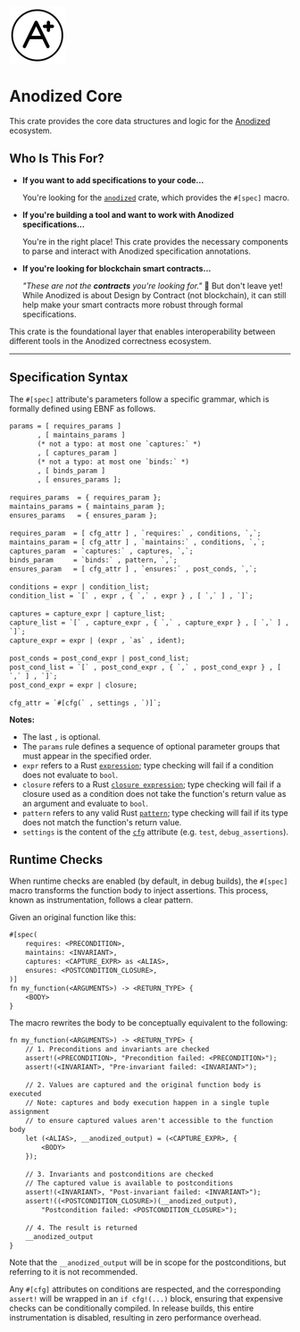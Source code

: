 <img width="100" alt="Anodized Logo" src="https://raw.githubusercontent.com/mkovaxx/anodized/main/assets/logo.svg">

# Anodized Core

This crate provides the core data structures and logic for the [Anodized](https://github.com/mkovaxx/anodized) ecosystem.

## Who Is This For?

- **If you want to add specifications to your code...**

  You're looking for the [`anodized`](https://crates.io/crates/anodized) crate, which provides the `#[spec]` macro.

- **If you're building a tool and want to work with Anodized specifications...**

  You're in the right place! This crate provides the necessary components to parse and interact with Anodized specification annotations.

- **If you're looking for blockchain smart contracts...**

  _"These are not the **contracts** you're looking for."_ 🤖 But don't leave yet! While Anodized is about Design by Contract (not blockchain), it can still help make your smart contracts more robust through formal specifications.

This crate is the foundational layer that enables interoperability between different tools in the Anodized correctness ecosystem.

***

## Specification Syntax

The `#[spec]` attribute's parameters follow a specific grammar, which is formally defined using EBNF as follows.

```ebnf
params = [ requires_params ]
       , [ maintains_params ]
       (* not a typo: at most one `captures:` *)
       , [ captures_param ]
       (* not a typo: at most one `binds:` *)
       , [ binds_param ]
       , [ ensures_params ];

requires_params  = { requires_param };
maintains_params = { maintains_param };
ensures_params   = { ensures_param };

requires_param  = [ cfg_attr ] , `requires:` , conditions, `,`;
maintains_param = [ cfg_attr ] , `maintains:` , conditions, `,`;
captures_param  = `captures:` , captures, `,`;
binds_param     = `binds:` , pattern, `,`;
ensures_param   = [ cfg_attr ] , `ensures:` , post_conds, `,`;

conditions = expr | condition_list;
condition_list = `[` , expr , { `,` , expr } , [ `,` ] , `]`;

captures = capture_expr | capture_list;
capture_list = `[` , capture_expr , { `,` , capture_expr } , [ `,` ] , `]`;
capture_expr = expr | (expr , `as` , ident);

post_conds = post_cond_expr | post_cond_list;
post_cond_list = `[` , post_cond_expr , { `,` , post_cond_expr } , [ `,` ] , `]`;
post_cond_expr = expr | closure;

cfg_attr = `#[cfg(` , settings , `)]`;
```

**Notes:**

- The last `,` is optional.
- The `params` rule defines a sequence of optional parameter groups that must appear in the specified order.
- `expr` refers to a Rust [`expression`](https://doc.rust-lang.org/reference/expressions.html); type checking will fail if a condition does not evaluate to `bool`.
- `closure` refers to a Rust [`closure expression`](https://doc.rust-lang.org/reference/expressions/closure-expr.html); type checking will fail if a closure used as a condition does not take the function's return value as an argument and evaluate to `bool`.
- `pattern` refers to any valid Rust [`pattern`](https://doc.rust-lang.org/reference/patterns.html); type checking will fail if its type does not match the function's return value.
- `settings` is the content of the [`cfg`](https://doc.rust-lang.org/reference/conditional-compilation.html) attribute (e.g. `test`, `debug_assertions`).

## Runtime Checks

When runtime checks are enabled (by default, in debug builds), the `#[spec]` macro transforms the function body to inject assertions. This process, known as instrumentation, follows a clear pattern.

Given an original function like this:

```rust,ignore
#[spec(
    requires: <PRECONDITION>,
    maintains: <INVARIANT>,
    captures: <CAPTURE_EXPR> as <ALIAS>,
    ensures: <POSTCONDITION_CLOSURE>,
)]
fn my_function(<ARGUMENTS>) -> <RETURN_TYPE> {
    <BODY>
}
```

The macro rewrites the body to be conceptually equivalent to the following:

```rust,ignore
fn my_function(<ARGUMENTS>) -> <RETURN_TYPE> {
    // 1. Preconditions and invariants are checked
    assert!(<PRECONDITION>, "Precondition failed: <PRECONDITION>");
    assert!(<INVARIANT>, "Pre-invariant failed: <INVARIANT>");

    // 2. Values are captured and the original function body is executed
    // Note: captures and body execution happen in a single tuple assignment
    // to ensure captured values aren't accessible to the function body
    let (<ALIAS>, __anodized_output) = (<CAPTURE_EXPR>, {
        <BODY>
    });

    // 3. Invariants and postconditions are checked
    // The captured value is available to postconditions
    assert!(<INVARIANT>, "Post-invariant failed: <INVARIANT>");
    assert!((<POSTCONDITION_CLOSURE>)(__anodized_output),
        "Postcondition failed: <POSTCONDITION_CLOSURE>");

    // 4. The result is returned
    __anodized_output
}
```

Note that the `__anodized_output` will be in scope for the postconditions, but referring to it is not recommended.

Any `#[cfg]` attributes on conditions are respected, and the corresponding `assert!` will be wrapped in an `if cfg!(...)` block, ensuring that expensive checks can be conditionally compiled. In release builds, this entire instrumentation is disabled, resulting in zero performance overhead.
